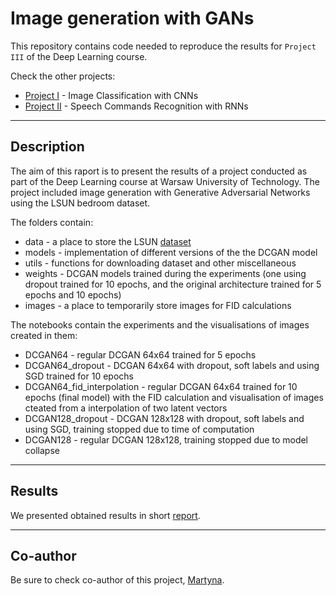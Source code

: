 # Image generation with GANs

This repository contains code needed to reproduce the results for `Project III` of the Deep Learning course.

Check the other projects:

- [Project I](https://github.com/Wladeko/deep-learning-cnn) - Image Classification with CNNs
- [Project II](https://github.com/Wladeko/deep-learning-rnn) - Speech Commands Recognition with RNNs

---
## Description
The aim of this raport is to present the results of a project conducted as part of the Deep Learning course at Warsaw University of Technology. The project included image generation with Generative Adversarial Networks using the LSUN bedroom dataset.

The folders contain:

- data - a place to store the LSUN [dataset](https://www.kaggle.com/datasets/jhoward/lsun_bedroom?resource=download)
- models - implementation of different versions of the the DCGAN model
- utils - functions for downloading dataset and other miscellaneous
- weights - DCGAN models trained during the experiments (one using dropout trained for 10 epochs, and the original architecture trained for 5 epochs and 10 epochs)
- images - a place to temporarily store images for FID calculations

The notebooks contain the experiments and the visualisations of images created in them:

- DCGAN64 - regular DCGAN 64x64 trained for 5 epochs
- DCGAN64_dropout - DCGAN 64x64 with dropout, soft labels and using SGD trained for 10 epochs
- DCGAN64\_fid_interpolation - regular DCGAN 64x64 trained for 10 epochs (final model) with the FID calculation and visualisation of images cteated from a interpolation of two latent vectors
- DCGAN128_dropout - DCGAN 128x128 with dropout, soft labels and using SGD, training stopped due to time of computation
- DCGAN128 - regular DCGAN 128x128, training stopped due to model collapse

---
## Results
We presented obtained results in short [report](https://github.com/Wladeko/deep-learning-gan/blob/main/report.pdf).

---
## Co-author
Be sure to check co-author of this project, [Martyna](https://github.com/m-majchrzak).